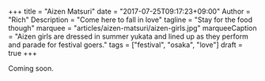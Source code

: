 +++
title = "Aizen Matsuri"
date = "2017-07-25T09:17:23+09:00"
Author = "Rich"
Description = "Come here to fall in love"
tagline = "Stay for the food though"
marquee = "articles/aizen-matsuri/aizen-girls.jpg"
marqueeCaption = "Aizen girls are dressed in summer yukata and lined up as they perform and parade for festival goers."
tags = ["festival", "osaka", "love"]
draft = true
+++

Coming soon.
